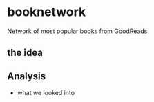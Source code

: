 # booknetwork
Network of most popular books from GoodReads

## the idea

## Analysis

- what we looked into
